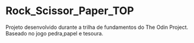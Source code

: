 # Rock_Scissor_Paper_TOP
Projeto desenvolvido durante a trilha de fundamentos do The Odin Project. Baseado no jogo pedra,papel e tesoura.
